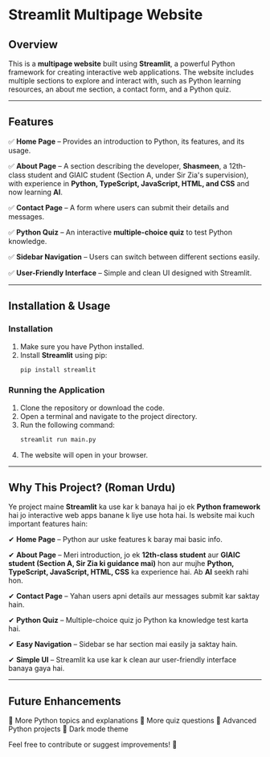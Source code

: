 # Streamlit Multipage Website

## Overview
This is a **multipage website** built using **Streamlit**, a powerful Python framework for creating interactive web applications. The website includes multiple sections to explore and interact with, such as Python learning resources, an about me section, a contact form, and a Python quiz.

---

## Features
✅ **Home Page** – Provides an introduction to Python, its features, and its usage.

✅ **About Page** – A section describing the developer, **Shasmeen**, a 12th-class student and GIAIC student (Section A, under Sir Zia's supervision), with experience in **Python, TypeScript, JavaScript, HTML, and CSS** and now learning **AI**.

✅ **Contact Page** – A form where users can submit their details and messages.

✅ **Python Quiz** – An interactive **multiple-choice quiz** to test Python knowledge.

✅ **Sidebar Navigation** – Users can switch between different sections easily.

✅ **User-Friendly Interface** – Simple and clean UI designed with Streamlit.

---

## Installation & Usage

### Installation
1. Make sure you have Python installed.
2. Install **Streamlit** using pip:
   ```sh
   pip install streamlit
   ```

### Running the Application
1. Clone the repository or download the code.
2. Open a terminal and navigate to the project directory.
3. Run the following command:
   ```sh
   streamlit run main.py
   ```
4. The website will open in your browser.

---

## Why This Project? (Roman Urdu)
Ye project maine **Streamlit** ka use kar k banaya hai jo ek **Python framework** hai jo interactive web apps banane k liye use hota hai. Is website mai kuch important features hain:

✔ **Home Page** – Python aur uske features k baray mai basic info.

✔ **About Page** – Meri introduction, jo ek **12th-class student** aur **GIAIC student (Section A, Sir Zia ki guidance mai)** hon aur mujhe **Python, TypeScript, JavaScript, HTML, CSS** ka experience hai. Ab **AI** seekh rahi hon.

✔ **Contact Page** – Yahan users apni details aur messages submit kar saktay hain.

✔ **Python Quiz** – Multiple-choice quiz jo Python ka knowledge test karta hai.

✔ **Easy Navigation** – Sidebar se har section mai easily ja saktay hain.

✔ **Simple UI** – Streamlit ka use kar k clean aur user-friendly interface banaya gaya hai.

---

## Future Enhancements
🔹 More Python topics and explanations
🔹 More quiz questions
🔹 Advanced Python projects
🔹 Dark mode theme

Feel free to contribute or suggest improvements! 🚀

